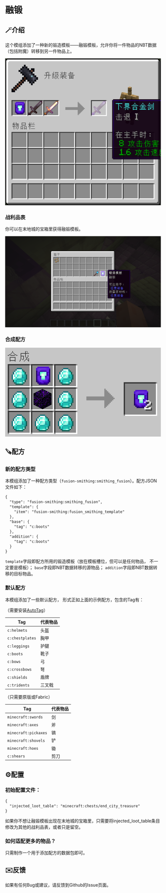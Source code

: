 # 融锻

## 🪄介绍

这个模组添加了一种新的锻造模板——融锻模板，允许你将一件物品的NBT数据（包括附魔）转移到另一件物品上。

![Screenshot](assets/fusion-smithing/smithing.png)

### 战利品表

你可以在末地城的宝箱里获得融锻模板。

![Screenshot](assets/fusion-smithing/loot_table.png)

### 合成配方

![Screenshot](assets/fusion-smithing/recipe.png)

## 🪚配方

### 新的配方类型

本模组添加了一种配方类型（`fusion-smithing:smithing_fusion`）。配方JSON文件如下：

```
{
  "type": "fusion-smithing:smithing_fusion",
  "template": {
    "item": "fusion-smithing:fusion_smithing_template"
  },
  "base": {
    "tag": "c:boots"
  },
  "addition": {
    "tag": "c:boots"
  }
}
```

`template`字段即配方所用的锻造模板（放在模板槽位，但可以是任何物品， 不一定要是模板）；
`base`字段即NBT数据转移的源物品；
`addition`字段即NBT数据转移的目标物品。

### 默认配方

本模组添加了一些默认配方， 形式正如上面的示例配方，包含的Tag有：

（需要安装[AutoTag](https://modrinth.com/mod/autotag)）

| Tag | 代表物品 |
| ----------- | ------------ |
| `c:helmets` | 头盔 |
| `c:chestplates` | 胸甲 |
| `c:leggings` | 护腿 |
| `c:boots` | 靴子 |
| `c:bows` | 弓 |
| `c:crossbows` | 弩 |
| `c:shields` | 盾牌 |
| `c:tridents` | 三叉戟 |

（只需要原版或Fabric）

| Tag                  | 代表物品 |
| -------------------- | ---- |
| `minecraft:swords`   | 剑    |
| `minecraft:axes`     | 斧    |
| `minecraft:pickaxes` | 镐    |
| `minecraft:shovels`  | 铲    |
| `minecraft:hoes`     | 锄    |
| `c:shears`           | 剪刀   |

## ⚙️配置

### 初始配置文件：

```
{  
  "injected_loot_table": "minecraft:chests/end_city_treasure"
}
```

如果你不想让融锻模板出现在末地城的宝箱里，只需要将injected_loot_table条目修改为其他的战利品表，或者只是留空。

### 如何适配更多的物品？

只需制作一个用于添加配方的数据包即可。

## ✉️反馈

如果有任何Bug或建议，请反馈到Github的Issue页面。